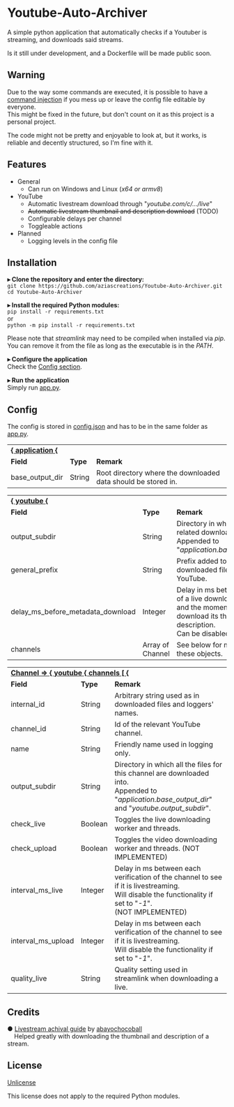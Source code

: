 # Youtube-Auto-Archiver

A simple python application that automatically checks if a Youtuber is streaming, and downloads said streams.

Is it still under development, and a Dockerfile will be made public soon.

## Warning

Due to the way some commands are executed, it is possible to have a
[command injection](https://owasp.org/www-community/attacks/Command_Injection)
if you mess up or leave the config file editable by everyone.<br>
This might be fixed in the future, but don't count on it as this project is a personal project.

The code might not be pretty and enjoyable to look at, but it works, is reliable and decently structured,
so I'm fine with it.

## Features

* General
  * Can run on Windows and Linux (*x64 or armv8*)
* YouTube
  * Automatic livestream download through "*youtube.com/c/.../live*"
  * ~~Automatic livestream thumbnail and description download~~ (TODO)
  * Configurable delays per channel
  * Toggleable actions
* Planned
  * Logging levels in the config file

## Installation

**▸ Clone the repository and enter the directory:**<br>
`git clone https://github.com/aziascreations/Youtube-Auto-Archiver.git`
<br>
`cd Youtube-Auto-Archiver`

**▸ Install the required Python modules:**<br>
`pip install -r requirements.txt`<br>
or<br>
`python -m pip install -r requirements.txt`

Please note that *streamlink* may need to be compiled when installed via *pip*.<br>
You can remove it from the file as long as the executable is in the *PATH*.

**▸ Configure the application**<br>
Check the [Config section](#config).


**▸ Run the application**<br>
Simply run [app.py](app.py).

## Config
The config is stored in [config.json](config.json) and has to be in the same folder as [app.py](app.py).

<table>
    <tr>
        <td colspan="3"><b><u>{ application {</u></b></td>
    </tr>
    <tr>
        <td><b>Field</b></td>
        <td><b>Type</b></td>
        <td><b>Remark</b></td>
    </tr>
    <tr>
        <td>base_output_dir</td>
        <td>String</td>
        <td>Root directory where the downloaded data should be stored in.</td>
    </tr>
</table>

<table>
    <tr>
        <td colspan="3"><b><u>{ youtube {</u></b></td>
    </tr>
    <tr>
        <td><b>Field</b></td>
        <td><b>Type</b></td>
        <td><b>Remark</b></td>
    </tr>
    <tr>
        <td>output_subdir</td>
        <td>String</td>
        <td>
            Directory in which all YouTube related downloads are stored.<br>
            Appended to "<i>application.base_output_dir</i>".
        </td>
    </tr>
    <tr>
        <td>general_prefix</td>
        <td>String</td>
        <td>Prefix added to every downloaded file related to YouTube.</td>
    </tr>
    <tr>
        <td>delay_ms_before_metadata_download</td>
        <td>Integer</td>
        <td>Delay in ms between the start of a live downloader thread and the moment it attempts to download its thumbnail
and description.<br>Can be disabled if set to "-1".</td>
    </tr>
    <tr>
        <td>channels</td>
        <td>Array of Channel</td>
        <td>See below for more info on these objects.</td>
    </tr>
</table>

<table>
    <tr>
        <td colspan="3"><b><u>Channel => { youtube { channels [ {</u></b></td>
    </tr>
    <tr>
        <td><b>Field</b></td>
        <td><b>Type</b></td>
        <td><b>Remark</b></td>
    </tr>
    <tr>
        <td>internal_id</td>
        <td>String</td>
        <td>Arbitrary string used as in downloaded files and loggers' names.</td>
    </tr>
    <tr>
        <td>channel_id</td>
        <td>String</td>
        <td>Id of the relevant YouTube channel.</td>
    </tr>
    <tr>
        <td>name</td>
        <td>String</td>
        <td>Friendly name used in logging only.</td>
    </tr>
    <tr>
        <td>output_subdir</td>
        <td>String</td>
        <td>
            Directory in which all the files for this channel are downloaded into.<br>
            Appended to "<i>application.base_output_dir</i>" and "<i>youtube.output_subdir</i>".
        </td>
    </tr>
    <tr>
        <td>check_live</td>
        <td>Boolean</td>
        <td>Toggles the live downloading worker and threads.</td>
    </tr>
    <tr>
        <td>check_upload</td>
        <td>Boolean</td>
        <td>Toggles the video downloading worker and threads. (NOT IMPLEMENTED)</td>
    </tr>
    <tr>
        <td>interval_ms_live</td>
        <td>Integer</td>
        <td>
            Delay in ms between each verification of the channel to see if it is livestreaming.<br>
            Will disable the functionality if set to "<i>-1</i>".<br>
            (NOT IMPLEMENTED)
        </td>
    </tr>
    <tr>
        <td>interval_ms_upload</td>
        <td>Integer</td>
        <td>
            Delay in ms between each verification of the channel to see if it is livestreaming.<br>
            Will disable the functionality if set to "<i>-1</i>".
        </td>
    </tr>
    <tr>
        <td>quality_live</td>
        <td>String</td>
        <td>Quality setting used in streamlink when downloading a live.</td>
    </tr>
</table>

## Credits

● [Livestream achival guide](https://github.com/abayochocoball/hollow_memories/blob/master/archiving_livestreams.md)
by [abayochocoball](https://github.com/abayochocoball) <br>
&nbsp;&nbsp;&nbsp;&nbsp;Helped greatly with downloading the thumbnail and description of a stream.

## License

[Unlicense](LICENSE)

This license does not apply to the required Python modules.
